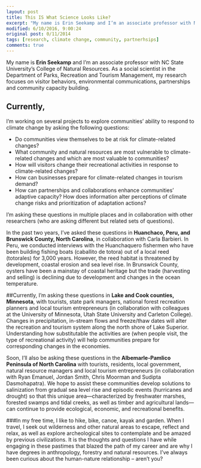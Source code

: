 ```yaml
---
layout: post
title: This IS What Science Looks Like?
excerpt: "My name is Erin Seekamp and I’m an associate professor with NC State University’s College of Natural Resources."
modified: 6/10/2016, 9:00:24
original post: 0/11/2014
tags: [research, climate change, community, partnerhsips]
comments: true
---
```


My name is **Erin Seekamp** and I’m an associate professor with NC State University’s College of Natural Resources. As a social scientist in the Department of Parks, Recreation and Tourism Management, my research focuses on visitor behaviors, environmental communications, partnerships and community capacity building.

## Currently,
I’m working on several projects to explore communities’ ability to respond to climate change by asking the following questions:

* Do communities view themselves to be at risk for climate-related changes?
* What community and natural resources are most vulnerable to climate-related changes and which are most valuable to communities?
* How will visitors change their recreational activities in response to climate-related changes?
* How can businesses prepare for climate-related changes in tourism demand?
* How can partnerships and collaborations enhance communities’ adaptive capacity?
How does information alter perceptions of climate change risks and prioritization of adaptation actions?

I’m asking these questions in multiple places and in collaboration with other researchers (who are asking different but related sets of questions).

In the past two years, I’ve asked these questions in **Huanchaco, Peru, and Brunswick County, North Carolina**, in collaboration with Carla Barbieri. In Peru, we conducted interviews with the Huanchaquero fishermen who have been building fishing boats (caballito de totora) out of a local reed (totorales) for 3,000 years. However, the reed habitat is threatened by development, coastal erosion and sea level rise. In Brunswick County, oysters have been a mainstay of coastal heritage but the trade (harvesting and selling) is declining due to development and changes in the ocean temperature.


##Currently,
I’m asking these questions in **Lake and Cook counties, Minnesota**, with tourists, state park managers, national forest recreation planners and local tourism entrepreneurs (in collaboration with colleagues at the University of Minnesota, Utah State University and Carleton College). Changes in precipitation, in-stream flows and freeze/thaw dates will alter the recreation and tourism system along the north shore of Lake Superior. Understanding how substitutable the activities are (when people visit, the type of recreational activity) will help communities prepare for corresponding changes in the economies.

Soon, I’ll also be asking these questions in the **Albemarle-Pamlico Peninsula of North Carolina** with tourists, residents, local government, natural resource managers and local tourism entrepreneurs (in collaboration with Ryan Emanuel, Jordan Smith, Chris Moorman and Sudipta Dasmohapatra). We hope to assist these communities develop solutions to salinization from gradual sea level rise and episodic events (hurricanes and drought) so that this unique area—characterized by freshwater marshes, forested swamps and tidal creeks, as well as timber and agricultural lands—can continue to provide ecological, economic, and recreational benefits.

###In my free time,
I like to hike, bike, canoe, kayak and garden. When I travel, I seek out wilderness and other natural areas to escape, reflect and relax, as well as explore archeological sites to contemplate and be amazed by previous civilizations. It is the thoughts and questions I have while engaging in these pastimes that blazed the path of my career and are why I have degrees in anthropology, forestry and natural resources. I’ve always been curious about the human-nature relationship – aren’t you?
